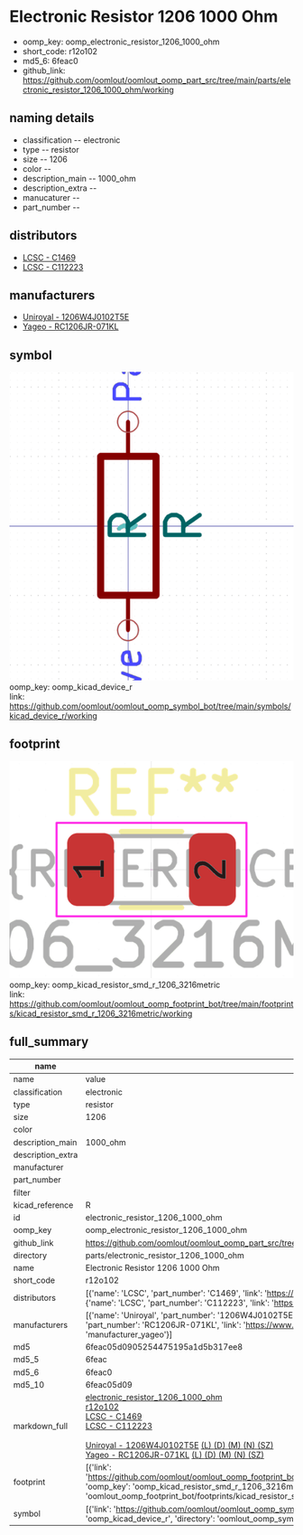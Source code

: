 # Electronic Resistor 1206 1000 Ohm

  
* oomp_key: oomp_electronic_resistor_1206_1000_ohm 
* short_code: r12o102
* md5_6: 6feac0  
* github_link: https://github.com/oomlout/oomlout_oomp_part_src/tree/main/parts/electronic_resistor_1206_1000_ohm/working  
## naming details
* classification -- electronic
* type -- resistor
* size -- 1206
* color -- 
* description_main -- 1000_ohm
* description_extra -- 
* manucaturer -- 
* part_number -- 

## distributors
* [LCSC - C1469](https://lcsc.com/product-detail/C1469.html)  
* [LCSC - C112223](https://lcsc.com/product-detail/C112223.html)  

## manufacturers
* [Uniroyal - 1206W4J0102T5E]()  
* [Yageo - RC1206JR-071KL](https://www.yageo.com/en/Chart/Download/pdf/RC1206JR-071KL)  

## symbol

![](symbol/0/working/working_600.png)  
oomp_key: oomp_kicad_device_r  
link: https://github.com/oomlout/oomlout_oomp_symbol_bot/tree/main/symbols/kicad_device_r/working  

## footprint

![](footprint/0/working/working_600.png)  
oomp_key: oomp_kicad_resistor_smd_r_1206_3216metric  
link: https://github.com/oomlout/oomlout_oomp_footprint_bot/tree/main/footprints/kicad_resistor_smd_r_1206_3216metric/working  

## full_summary
| name | value | 
| --- | --- | 
| name | value | 
| classification | electronic | 
| type | resistor | 
| size | 1206 | 
| color |  | 
| description_main | 1000_ohm | 
| description_extra |  | 
| manufacturer |  | 
| part_number |  | 
| filter |  | 
| kicad_reference | R | 
| id | electronic_resistor_1206_1000_ohm | 
| oomp_key | oomp_electronic_resistor_1206_1000_ohm | 
| github_link | https://github.com/oomlout/oomlout_oomp_part_src/tree/main/parts/electronic_resistor_1206_1000_ohm/working | 
| directory | parts/electronic_resistor_1206_1000_ohm | 
| name | Electronic Resistor 1206 1000 Ohm | 
| short_code | r12o102 | 
| distributors | [{'name': 'LCSC', 'part_number': 'C1469', 'link': 'https://lcsc.com/product-detail/C1469.html', 'id': 'distributor_lcsc'}, {'name': 'LCSC', 'part_number': 'C112223', 'link': 'https://lcsc.com/product-detail/C112223.html', 'id': 'distributor_lcsc'}] | 
| manufacturers | [{'name': 'Uniroyal', 'part_number': '1206W4J0102T5E', 'link': '', 'id': 'manufacturer_uniroyal'}, {'name': 'Yageo', 'part_number': 'RC1206JR-071KL', 'link': 'https://www.yageo.com/en/Chart/Download/pdf/RC1206JR-071KL', 'id': 'manufacturer_yageo'}] | 
| md5 | 6feac05d0905254475195a1d5b317ee8 | 
| md5_5 | 6feac | 
| md5_6 | 6feac0 | 
| md5_10 | 6feac05d09 | 
| markdown_full | [electronic_resistor_1206_1000_ohm](https://github.com/oomlout/oomlout_oomp_part_src/tree/main/parts/electronic_resistor_1206_1000_ohm/working)<br>[r12o102](https://github.com/oomlout/oomlout_oomp_part_src/tree/main/parts/electronic_resistor_1206_1000_ohm/working)<br>[LCSC - C1469<br>](https://lcsc.com/product-detail/C1469.html)[LCSC - C112223<br>](https://lcsc.com/product-detail/C112223.html)<br>[Uniroyal - 1206W4J0102T5E]() [(L)  ](https://www.lcsc.com/search?q=1206W4J0102T5E)[(D)  ](https://www.digikey.com/en/products?,keywords=1206W4J0102T5E)[(M)  ](https://www.mouser.com/Search/Refine?Keyword=1206W4J0102T5E)[(N)  ](https://www.newark.com/search?st=1206W4J0102T5E)[(SZ)  ](https://so.szlcsc.com/global.html?k=1206W4J0102T5E)<br>[Yageo - RC1206JR-071KL](https://www.yageo.com/en/Chart/Download/pdf/RC1206JR-071KL) [(L)  ](https://www.lcsc.com/search?q=RC1206JR-071KL)[(D)  ](https://www.digikey.com/en/products?,keywords=RC1206JR-071KL)[(M)  ](https://www.mouser.com/Search/Refine?Keyword=RC1206JR-071KL)[(N)  ](https://www.newark.com/search?st=RC1206JR-071KL)[(SZ)  ](https://so.szlcsc.com/global.html?k=RC1206JR-071KL)<br> | 
| footprint | [{'link': 'https://github.com/oomlout/oomlout_oomp_footprint_bot/tree/main/foootprntss/kicad_resistor_smd_r_1206_3216metric', 'oomp_key': 'oomp_kicad_resistor_smd_r_1206_3216metric', 'directory': 'oomlout_oomp_footprint_bot/footprints/kicad_resistor_smd_r_1206_3216metric//working/working.kicad_mod'}] | 
| symbol | [{'link': 'https://github.com/oomlout/oomlout_oomp_symbol_bot/tree/main/symbols/kicad_device_r', 'oomp_key': 'oomp_kicad_device_r', 'directory': 'oomlout_oomp_symbol_bot/symbols/kicad_device_r//working/working.kicad_sym'}] | 
